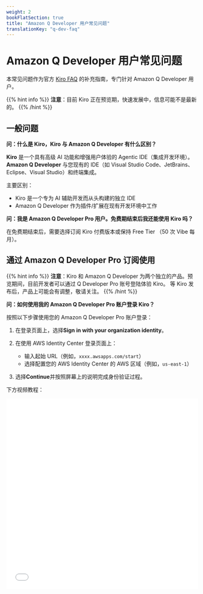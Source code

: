 ```yaml
---
weight: 2
bookFlatSection: true
title: "Amazon Q Developer 用户常见问题"
translationKey: "q-dev-faq"
---
```


# Amazon Q Developer 用户常见问题

本常见问题作为官方 [Kiro FAQ](https://kiro.dev/faq/) 的补充指南，专门针对 Amazon Q Developer 用户。

{{% hint info %}}
**注意**：目前 Kiro 正在预览期，快速发展中，信息可能不是最新的。
{{% /hint %}}

## 一般问题

**问：什么是 Kiro，Kiro 与 Amazon Q Developer 有什么区别？**

**Kiro** 是一个具有高级 AI 功能和增强用户体验的 Agentic IDE（集成开发环境）。**Amazon Q Developer** 与您现有的 IDE（如 Visual Studio Code、JetBrains、Eclipse、Visual Studio）和终端集成。

主要区别：

- Kiro 是一个专为 AI 辅助开发而从头构建的独立 IDE
- Amazon Q Developer 作为插件/扩展在现有开发环境中工作

**问：我是 Amazon Q Developer Pro 用户。免费期结束后我还能使用 Kiro 吗？**

在免费期结束后，需要选择订阅 Kiro 付费版本或保持 Free Tier （50 次 Vibe 每月）。

## 通过 Amazon Q Developer Pro 订阅使用

{{% hint info %}}
**注意**：Kiro 和 Amazon Q Developer 为两个独立的产品。预览期间，目前开发者可以通过 Q Developer Pro 账号登陆体验 Kiro。 等 Kiro 发布后，产品上可能会有调整，敬请关注。
{{% /hint %}}

**问：如何使用我的 Amazon Q Developer Pro 账户登录 Kiro？**

按照以下步骤使用您的 Amazon Q Developer Pro 账户登录：

1. 在登录页面上，选择**Sign in with your organization identity**。

2. 在使用 AWS Identity Center 登录页面上：

   - 输入起始 URL（例如，`xxxx.awsapps.com/start`）
   - 选择配置您的 AWS Identity Center 的 AWS 区域（例如，`us-east-1`）

3. 选择**Continue**并按照屏幕上的说明完成身份验证过程。

下方视频教程：

<iframe src="//player.bilibili.com/player.html?isOutside=true&aid=114880124289102&bvid=BV1MMuoz2E5e&cid=31151491993&p=1&autoplay=0" scrolling="no" border="0" frameborder="no" framespacing="0" allowfullscreen="true" style="width: 100%; height: 500px;"></iframe>
